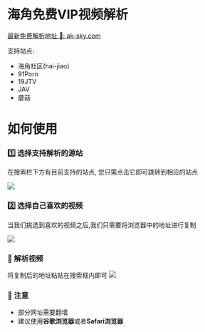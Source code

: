 # 海角免费VIP视频解析

[最新免费解析地址 🚀: ak-sky.com](https://ak-sky.com/)


支持站点:

- 海角社区(hai-jiao)
- 91Porn
- 19JTV
- JAV
- 蘑菇


# 如何使用

### 1️⃣ 选择支持解析的源站

在搜索栏下方有目前支持的站点, 您只需点击它即可跳转到相应的站点

![](/help/doamin.png)

### 2️⃣ 选择自己喜欢的视频

当我们挑选到喜欢的视频之后,我们只需要将浏览器中的地址进行复制

![](/help/copy_addr.png)

### 🚀 解析视频

将复制后的地址粘贴在搜索框内即可
![](/help/analyze.png)

### 📢 注意

- 部分网址需要翻墙
- 建议使用**谷歌浏览器**或者**Safari浏览器**





